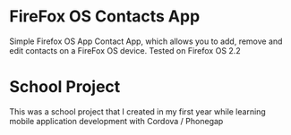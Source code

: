 FireFox OS Contacts App
===============

Simple Firefox OS App Contact App, which allows you to add, remove and edit contacts on a FireFox OS device.
Tested on Firefox OS 2.2

School Project
=============

This was a school project that I created in my first year while learning mobile application development with Cordova / Phonegap